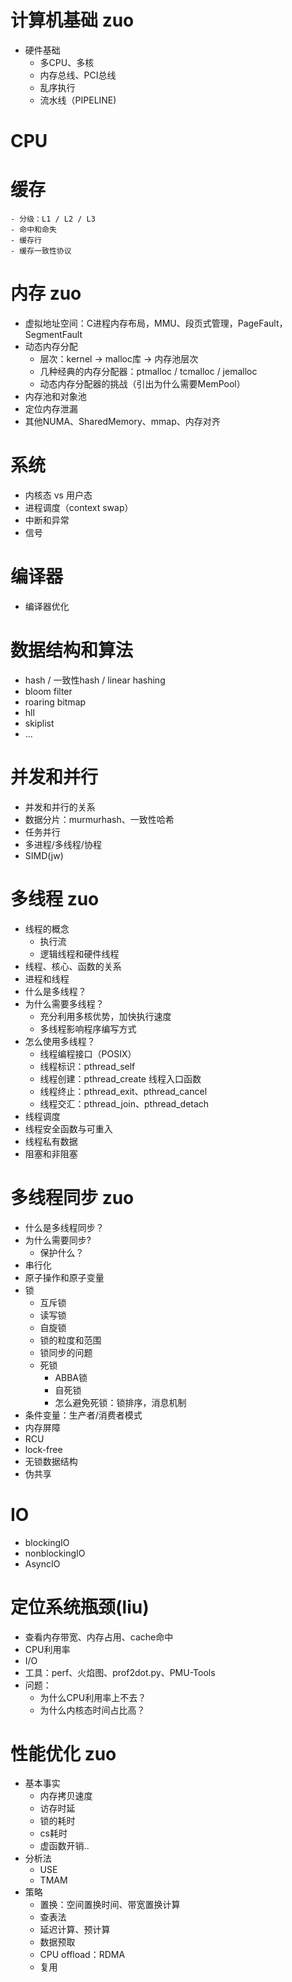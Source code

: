 # 计算机基础 zuo
- 硬件基础
    - 多CPU、多核
    - 内存总线、PCI总线
	- 乱序执行
	- 流水线（PIPELINE)

# CPU

# 缓存
	- 分级：L1 / L2 / L3
	- 命中和命失
	- 缓存行
	- 缓存一致性协议

# 内存 zuo
- 虚拟地址空间：C进程内存布局，MMU、段页式管理，PageFault，SegmentFault
- 动态内存分配
    - 层次：kernel -> malloc库 -> 内存池层次
	- 几种经典的内存分配器：ptmalloc / tcmalloc / jemalloc
	- 动态内存分配器的挑战（引出为什么需要MemPool）
- 内存池和对象池
- 定位内存泄漏
- 其他NUMA、SharedMemory、mmap、内存对齐

# 系统
- 内核态 vs 用户态
- 进程调度（context swap）
- 中断和异常
- 信号

# 编译器
- 编译器优化

# 数据结构和算法
- hash / 一致性hash / linear hashing
- bloom filter
- roaring bitmap
- hll
- skiplist
- ...

# 并发和并行
- 并发和并行的关系
- 数据分片：murmurhash、一致性哈希
- 任务并行
- 多进程/多线程/协程
- SIMD(jw)

# 多线程 zuo
- 线程的概念
	- 执行流
	- 逻辑线程和硬件线程
- 线程、核心、函数的关系
- 进程和线程
- 什么是多线程？
- 为什么需要多线程？
	- 充分利用多核优势，加快执行速度
	- 多线程影响程序编写方式
- 怎么使用多线程？
	- 线程编程接口（POSIX）
	- 线程标识：pthread_self
	- 线程创建：pthread_create 线程入口函数
	- 线程终止：pthread_exit、pthread_cancel
	- 线程交汇：pthread_join、pthread_detach
- 线程调度
- 线程安全函数与可重入
- 线程私有数据
- 阻塞和非阻塞

# 多线程同步 zuo
- 什么是多线程同步？
- 为什么需要同步?
	- 保护什么？
- 串行化
- 原子操作和原子变量
- 锁
	- 互斥锁
	- 读写锁
	- 自旋锁
	- 锁的粒度和范围
	- 锁同步的问题
	- 死锁
		- ABBA锁
		- 自死锁
		- 怎么避免死锁：锁排序，消息机制
- 条件变量：生产者/消费者模式
- 内存屏障
- RCU
- lock-free
- 无锁数据结构
- 伪共享 

# IO
- blockingIO
- nonblockingIO
- AsyncIO

# 定位系统瓶颈(liu)
- 查看内存带宽、内存占用、cache命中
- CPU利用率
- I/O
- 工具：perf、火焰图、prof2dot.py、PMU-Tools
- 问题：
    - 为什么CPU利用率上不去？
	- 为什么内核态时间占比高？

# 性能优化 zuo
- 基本事实
    - 内存拷贝速度
	- 访存时延
	- 锁的耗时
	- cs耗时
	- 虚函数开销..
- 分析法
	- USE
	- TMAM
- 策略
	- 置换：空间置换时间、带宽置换计算
	- 查表法
	- 延迟计算、预计算
	- 数据预取
	- CPU offload：RDMA
	- 复用
